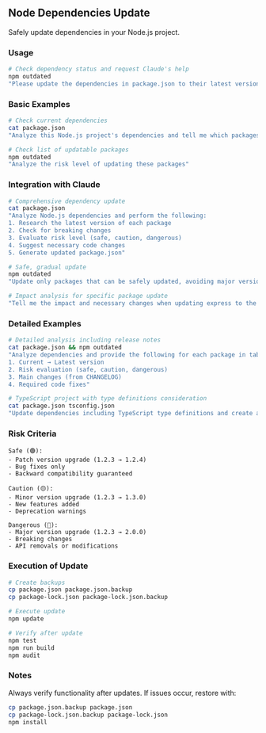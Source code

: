 ## Node Dependencies Update

Safely update dependencies in your Node.js project.

### Usage

```bash
# Check dependency status and request Claude's help
npm outdated
"Please update the dependencies in package.json to their latest versions"
```

### Basic Examples

```bash
# Check current dependencies
cat package.json
"Analyze this Node.js project's dependencies and tell me which packages can be updated"

# Check list of updatable packages
npm outdated
"Analyze the risk level of updating these packages"
```

### Integration with Claude

```bash
# Comprehensive dependency update
cat package.json
"Analyze Node.js dependencies and perform the following:
1. Research the latest version of each package
2. Check for breaking changes
3. Evaluate risk level (safe, caution, dangerous)
4. Suggest necessary code changes
5. Generate updated package.json"

# Safe, gradual update
npm outdated
"Update only packages that can be safely updated, avoiding major version upgrades"

# Impact analysis for specific package update
"Tell me the impact and necessary changes when updating express to the latest version"
```

### Detailed Examples

```bash
# Detailed analysis including release notes
cat package.json && npm outdated
"Analyze dependencies and provide the following for each package in table format:
1. Current → Latest version
2. Risk evaluation (safe, caution, dangerous)
3. Main changes (from CHANGELOG)
4. Required code fixes"

# TypeScript project with type definitions consideration
cat package.json tsconfig.json
"Update dependencies including TypeScript type definitions and create an update plan that avoids type errors"
```

### Risk Criteria

```text
Safe (🟢):
- Patch version upgrade (1.2.3 → 1.2.4)
- Bug fixes only
- Backward compatibility guaranteed

Caution (🟡):
- Minor version upgrade (1.2.3 → 1.3.0)
- New features added
- Deprecation warnings

Dangerous (🔴):
- Major version upgrade (1.2.3 → 2.0.0)
- Breaking changes
- API removals or modifications
```

### Execution of Update

```bash
# Create backups
cp package.json package.json.backup
cp package-lock.json package-lock.json.backup

# Execute update
npm update

# Verify after update
npm test
npm run build
npm audit
```

### Notes

Always verify functionality after updates. If issues occur, restore with:

```bash
cp package.json.backup package.json
cp package-lock.json.backup package-lock.json
npm install
```
